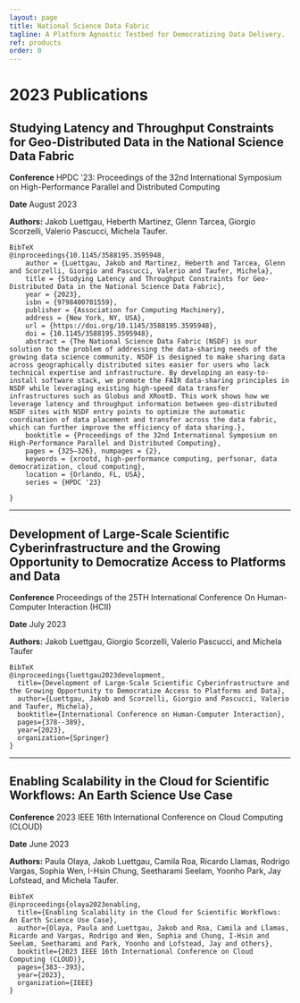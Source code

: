 ```yaml
---
layout: page
title: National Science Data Fabric
tagline: A Platform Agnostic Testbed for Democratizing Data Delivery.
ref: products
order: 0
---
```


# 2023 Publications

## Studying Latency and Throughput Constraints for Geo-Distributed Data in the National Science Data Fabric

**Conference** HPDC '23: Proceedings of the 32nd International Symposium on High-Performance Parallel and Distributed Computing

**Date** August 2023

**Authors:** Jakob Luettgau, Heberth Martinez, Glenn Tarcea, Giorgio Scorzelli, Valerio Pascucci, Michela Taufer.

```
BibTeX
@inproceedings{10.1145/3588195.3595948,
    author = {Luettgau, Jakob and Martinez, Heberth and Tarcea, Glenn and Scorzelli, Giorgio and Pascucci, Valerio and Taufer, Michela},
    title = {Studying Latency and Throughput Constraints for Geo-Distributed Data in the National Science Data Fabric},
    year = {2023},
    isbn = {9798400701559},
    publisher = {Association for Computing Machinery},
    address = {New York, NY, USA},
    url = {https://doi.org/10.1145/3588195.3595948},
    doi = {10.1145/3588195.3595948},
    abstract = {The National Science Data Fabric (NSDF) is our solution to the problem of addressing the data-sharing needs of the growing data science community. NSDF is designed to make sharing data across geographically distributed sites easier for users who lack technical expertise and infrastructure. By developing an easy-to-install software stack, we promote the FAIR data-sharing principles in NSDF while leveraging existing high-speed data transfer infrastructures such as Globus and XRootD. This work shows how we leverage latency and throughput information between geo-distributed NSDF sites with NSDF entry points to optimize the automatic coordination of data placement and transfer across the data fabric, which can further improve the efficiency of data sharing.},
    booktitle = {Proceedings of the 32nd International Symposium on High-Performance Parallel and Distributed Computing},
    pages = {325–326}, numpages = {2},
    keywords = {xrootd, high-performance computing, perfsonar, data democratization, cloud computing},
    location = {Orlando, FL, USA},
    series = {HPDC '23}

}
```

---

## Development of Large-Scale Scientific Cyberinfrastructure and the Growing Opportunity to Democratize Access to Platforms and Data

**Conference** Proceedings of the 25TH International Conference On Human-Computer Interaction (HCII)

**Date** July 2023

**Authors:** Jakob Luettgau, Giorgio Scorzelli, Valerio Pascucci, and Michela Taufer

```
BibTeX
@inproceedings{luettgau2023development,
  title={Development of Large-Scale Scientific Cyberinfrastructure and the Growing Opportunity to Democratize Access to Platforms and Data},
  author={Luettgau, Jakob and Scorzelli, Giorgio and Pascucci, Valerio and Taufer, Michela},
  booktitle={International Conference on Human-Computer Interaction},
  pages={378--389},
  year={2023},
  organization={Springer}
}
```

---

## Enabling Scalability in the Cloud for Scientific Workflows: An Earth Science Use Case

**Conference** 2023 IEEE 16th International Conference on Cloud Computing (CLOUD)

**Date** June 2023

**Authors:** Paula Olaya, Jakob Luettgau, Camila Roa, Ricardo Llamas, Rodrigo Vargas, Sophia Wen, I-Hsin Chung, Seetharami Seelam, Yoonho Park, Jay Lofstead, and Michela Taufer.

```
BibTeX
@inproceedings{olaya2023enabling,
  title={Enabling Scalability in the Cloud for Scientific Workflows: An Earth Science Use Case},
  author={Olaya, Paula and Luettgau, Jakob and Roa, Camila and Llamas, Ricardo and Vargas, Rodrigo and Wen, Sophia and Chung, I-Hsin and Seelam, Seetharami and Park, Yoonho and Lofstead, Jay and others},
  booktitle={2023 IEEE 16th International Conference on Cloud Computing (CLOUD)},
  pages={383--393},
  year={2023},
  organization={IEEE}
}
```
